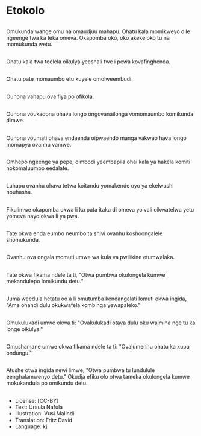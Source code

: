 # Etokolo

##
Omukunda wange omu na omaudjuu mahapu. Ohatu kala momikweyo dile ngeenge twa ka teka omeva. Okapomba oko, oko akeke oko tu na momukunda wetu.

##
Ohatu kala twa teelela oikulya yeeshali twe i pewa kovafinghenda.

##
Ohatu pate momaumbo etu kuyele omolweembudi.

##
Ounona vahapu ova fiya po ofikola.

##
Ounona voukadona ohava longo ongovanailonga vomomaumbo komikunda dimwe.

##
Ounona voumati ohava endaenda oipwaendo manga vakwao hava longo momapya ovanhu vamwe.

##
Omhepo ngeenge ya pepe, oimbodi yeembapila ohai kala ya hakela komiti nokomaluumbo eedalate.

##
Luhapu ovanhu ohava tetwa koitandu yomakende oyo ya ekelwashi nouhasha.

##
Fikulimwe okapomba okwa li ka pata itaka di omeva yo vali oikwatelwa yetu yomeva nayo okwa li ya pwa.

##
Tate okwa enda eumbo neumbo ta shivi ovanhu koshoongalele shomukunda.

##
Ovanhu ova ongala momuti umwe wa kula va pwilikine etumwalaka.

##
Tate okwa fikama ndele ta ti, "Otwa pumbwa okulongela kumwe mekandulepo lomikundu detu."

##
Juma weedula hetatu oo a li omutumba kendangalati lomuti okwa ingida, "Ame ohandi dulu okukwafela kombinga yewapaleko."

##
Omukulukadi umwe okwa ti: "Ovakulukadi otava dulu oku waimina nge tu ka longe oikulya."

##
Omushamane umwe okwa fikama ndele ta ti: "Ovalumenhu ohatu ka xupa ondungu."

##
Atushe otwa ingida newi limwe, "Otwa pumbwa tu lundulule eenghalamwenyo detu." Okudja efiku olo otwa tameka okulongela kumwe mokukandula po omikundu detu.

##
* License: [CC-BY]
* Text: Ursula Nafula
* Illustration: Vusi Malindi
* Translation: Fritz David
* Language: kj
